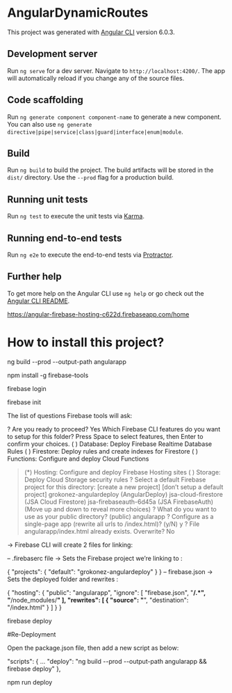 # AngularDynamicRoutes

This project was generated with [Angular CLI](https://github.com/angular/angular-cli) version 6.0.3.

## Development server

Run `ng serve` for a dev server. Navigate to `http://localhost:4200/`. The app will automatically reload if you change any of the source files.

## Code scaffolding

Run `ng generate component component-name` to generate a new component. You can also use `ng generate directive|pipe|service|class|guard|interface|enum|module`.

## Build

Run `ng build` to build the project. The build artifacts will be stored in the `dist/` directory. Use the `--prod` flag for a production build.

## Running unit tests

Run `ng test` to execute the unit tests via [Karma](https://karma-runner.github.io).

## Running end-to-end tests

Run `ng e2e` to execute the end-to-end tests via [Protractor](http://www.protractortest.org/).

## Further help

To get more help on the Angular CLI use `ng help` or go check out the [Angular CLI README](https://github.com/angular/angular-cli/blob/master/README.md).




https://angular-firebase-hosting-c622d.firebaseapp.com/home


# How to install this project?

ng build --prod --output-path angularapp

npm install -g firebase-tools

firebase login

firebase init

The list of questions Firebase tools will ask:

? Are you ready to proceed? Yes
Which Firebase CLI features do you want to setup for this folder? Press Space to select features, then Enter to confirm your choices.
( ) Database: Deploy Firebase Realtime Database Rules
( ) Firestore: Deploy rules and create indexes for Firestore
( ) Functions: Configure and deploy Cloud Functions
>(*) Hosting: Configure and deploy Firebase Hosting sites
( ) Storage: Deploy Cloud Storage security rules
? Select a default Firebase project for this directory:
[create a new project]
[don’t setup a default project]
> grokonez-angulardeploy (AngularDeploy)
jsa-cloud-firestore (JSA Cloud Firestore)
jsa-firebaseauth-6d45a (JSA FirebaseAuth)
(Move up and down to reveal more choices)
? What do you want to use as your public directory? (public) angularapp
? Configure as a single-page app (rewrite all urls to /index.html)? (y/N) y
? File angularapp/index.html already exists. Overwrite? No



-> Firebase CLI will create 2 files for linking:

– .firebaserc file -> Sets the Firebase project we’re linking to :

{
  "projects": {
    "default": "grokonez-angulardeploy"
  }
}
– firebase.json -> Sets the deployed folder and rewrites :

{
  "hosting": {
    "public": "angularapp",
    "ignore": [
      "firebase.json",
      "**/.*",
      "**/node_modules/**"
    ],
    "rewrites": [
      {
        "source": "**",
        "destination": "/index.html"
      }
    ]
  }
}

firebase deploy



#Re-Deployment

Open the package.json file, then add a new script as below:

"scripts": {
  ...
  "deploy": "ng build --prod --output-path angularapp && firebase deploy"
},

npm run deploy

